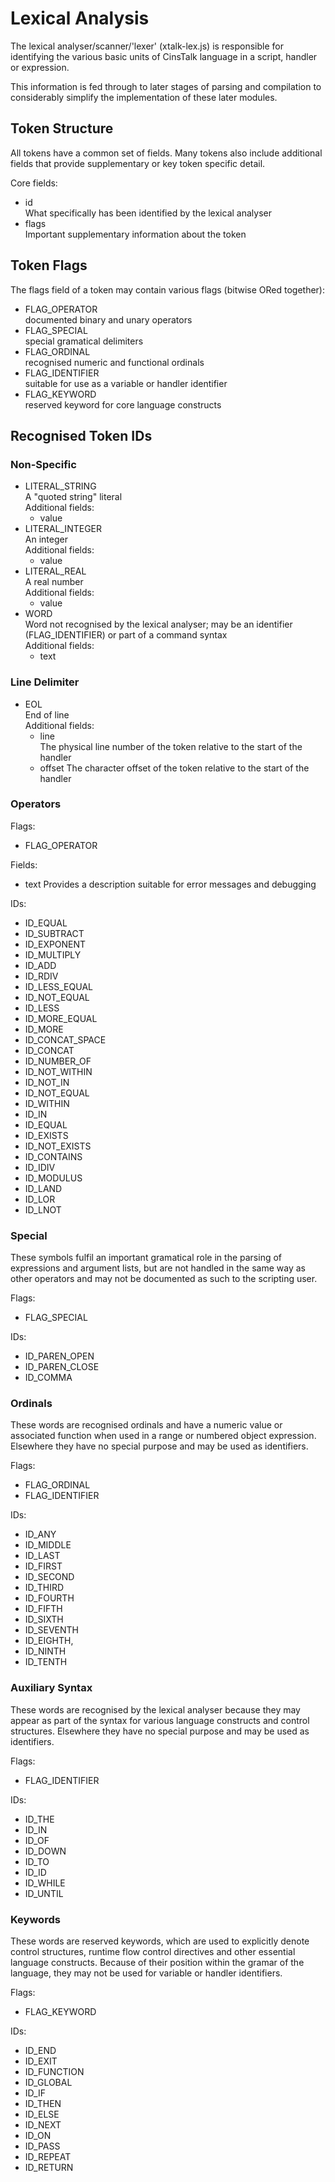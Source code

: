 Lexical Analysis
================
The lexical analyser/scanner/'lexer' (xtalk-lex.js) is responsible for identifying the various basic units of CinsTalk language in a script, handler or expression.

This information is fed through to later stages of parsing and compilation to considerably simplify the implementation of these later modules.


Token Structure
---------------

All tokens have a common set of fields.  Many tokens also include additional fields that provide supplementary or key token specific detail.

Core fields:

* id  
  What specifically has been identified by the lexical analyser
* flags  
  Important supplementary information about the token
	
	
Token Flags
-----------
	
The flags field of a token may contain various flags (bitwise ORed together):

* FLAG_OPERATOR  
  documented binary and unary operators	
* FLAG_SPECIAL  
  special gramatical delimiters
* FLAG_ORDINAL  
  recognised numeric and functional ordinals
* FLAG_IDENTIFIER  
  suitable for use as a variable or handler identifier
* FLAG_KEYWORD  
  reserved keyword for core language constructs


Recognised Token IDs
--------------------

### Non-Specific

* LITERAL_STRING  
  A "quoted string" literal  
  Additional fields:
  * value
* LITERAL_INTEGER  
  An integer  
  Additional fields:
  * value
* LITERAL_REAL  
  A real number  
  Additional fields:
  * value
* WORD  
  Word not recognised by the lexical analyser; may be an identifier (FLAG_IDENTIFIER) or part of a command syntax  
  Additional fields:
  * text


### Line Delimiter

* EOL  
  End of line  
  Additional fields:
  * line  
  	The physical line number of the token relative to the start of the handler
  * offset
  	The character offset of the token relative to the start of the handler


### Operators

Flags: 

* FLAG_OPERATOR

Fields:

* text
  Provides a description suitable for error messages and debugging

IDs:

* ID_EQUAL
* ID_SUBTRACT
* ID_EXPONENT
* ID_MULTIPLY
* ID_ADD
* ID_RDIV
* ID_LESS_EQUAL
* ID_NOT_EQUAL
* ID_LESS
* ID_MORE_EQUAL
* ID_MORE
* ID_CONCAT_SPACE
* ID_CONCAT
* ID_NUMBER_OF
* ID_NOT_WITHIN
* ID_NOT_IN
* ID_NOT_EQUAL
* ID_WITHIN
* ID_IN
* ID_EQUAL
* ID_EXISTS
* ID_NOT_EXISTS
* ID_CONTAINS
* ID_IDIV
* ID_MODULUS
* ID_LAND
* ID_LOR
* ID_LNOT


### Special

These symbols fulfil an important gramatical role in the parsing of expressions and argument lists, but are not handled in the same way as other operators and may not be documented as such to the scripting user.

Flags: 

* FLAG_SPECIAL

IDs:

* ID_PAREN_OPEN
* ID_PAREN_CLOSE
* ID_COMMA


### Ordinals

These words are recognised ordinals and have a numeric value or associated function when used in a range or numbered object expression.  Elsewhere they have no special purpose and may be used as identifiers.

Flags:

* FLAG_ORDINAL
* FLAG_IDENTIFIER

IDs:

* ID_ANY
* ID_MIDDLE
* ID_LAST
* ID_FIRST
* ID_SECOND
* ID_THIRD
* ID_FOURTH
* ID_FIFTH
* ID_SIXTH
* ID_SEVENTH
* ID_EIGHTH,
* ID_NINTH
* ID_TENTH


### Auxiliary Syntax

These words are recognised by the lexical analyser because they may appear as part of the syntax for various language constructs and control structures.  Elsewhere they have no special purpose and may be used as identifiers.

Flags:

* FLAG_IDENTIFIER

IDs:

* ID_THE
* ID_IN
* ID_OF
* ID_DOWN
* ID_TO
* ID_ID
* ID_WHILE
* ID_UNTIL


### Keywords

These words are reserved keywords, which are used to explicitly denote control structures, runtime flow control directives and other essential language constructs.  Because of their position within the gramar of the language, they may not be used for variable or handler identifiers.

Flags:

* FLAG_KEYWORD

IDs:

* ID_END
* ID_EXIT
* ID_FUNCTION
* ID_GLOBAL
* ID_IF
* ID_THEN
* ID_ELSE
* ID_NEXT
* ID_ON
* ID_PASS
* ID_REPEAT
* ID_RETURN
	
	
	